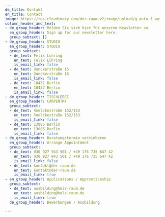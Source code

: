 ```yaml
---
de_title: Kontakt
en_title: Contact
image: https://res.cloudinary.com/der-raum-v2/image/upload/q_auto,f_auto,dpr_auto/v1614947617/DER-RAUM-Kueche-Holz-Lamellen-Kitchen_njsnwg_u2ydip.jpg
column_header_and_text:
- de_group_header: Melden Sie sich hier für unseren Newsletter an.
  en_group_header: Sign up for our newsletter here.
  group_subtext: []
- de_group_header: STUDIO
  en_group_header: STUDIO
  group_subtext:
  - de_text: Felix Lühring
    en_text: Felix Lühring
    is_email_link: false
  - de_text: Dunckerstraße 15
    en_text: Dunckerstraße 15
    is_email_link: false
  - de_text: 10437 Berlin
    en_text: 10437 Berlin
    is_email_link: false
- de_group_header: TISCHLEREI
  en_group_header: CARPENTRY
  group_subtext:
  - de_text: Roelckestraße 152/153
    en_text: Roelckestraße 152/153
    is_email_link: false
  - de_text: 13086 Berlin
    en_text: 13086 Berlin
    is_email_link: false
- de_group_header: Beratungstermin vereinbaren
  en_group_header: Arrange Appointment
  group_subtext:
  - de_text: 030 927 943 501 / +49 176 735 647 42
    en_text: 030 927 943 501 / +49 176 735 647 42
    is_email_link: false
  - de_text: kontakt@der-raum.de
    en_text: kontakt@der-raum.de
    is_email_link: true
- en_group_header: Applications / Apprenticeship
  group_subtext:
  - de_text: ausbildung@holz-raum.de
    en_text: ausbildung@holz-raum.de
    is_email_link: true
  de_group_header: Bewerbungen / Ausbildung

---
```

